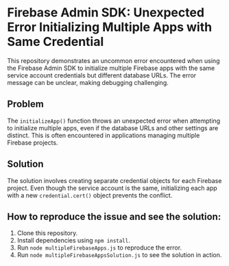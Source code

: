 # Firebase Admin SDK: Unexpected Error Initializing Multiple Apps with Same Credential

This repository demonstrates an uncommon error encountered when using the Firebase Admin SDK to initialize multiple Firebase apps with the same service account credentials but different database URLs.  The error message can be unclear, making debugging challenging.

## Problem
The `initializeApp()` function throws an unexpected error when attempting to initialize multiple apps, even if the database URLs and other settings are distinct. This is often encountered in applications managing multiple Firebase projects.

## Solution
The solution involves creating separate credential objects for each Firebase project.  Even though the service account is the same, initializing each app with a new `credential.cert()` object prevents the conflict.

## How to reproduce the issue and see the solution:
1. Clone this repository.
2. Install dependencies using `npm install`.
3. Run `node multipleFirebaseApps.js` to reproduce the error.
4. Run `node multipleFirebaseAppsSolution.js` to see the solution in action.